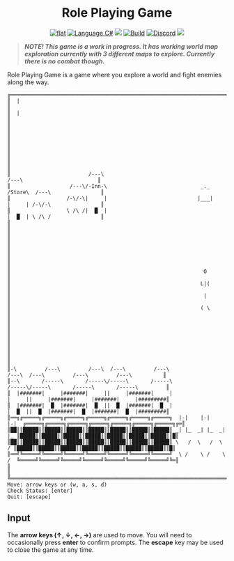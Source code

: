 <h1 align="center">
	Role Playing Game
</h1>

<p align="center">
	<a href="https://github.com/ZacharyPatten/dotnet-console-games" alt="GitHub repo"><img alt="flat" src="https://img.shields.io/badge/github-repo-black?logo=github&amp;style=flat"></a>
	<a href="https://docs.microsoft.com/en-us/dotnet/csharp/" alt="GitHub repo"><img alt="Language C#" src="https://img.shields.io/badge/language-C%23-%23178600"></a>
	<a href="https://dotnet.microsoft.com/download" title="Target Framework" alt="Target Framework"><img src="https://img.shields.io/badge/dynamic/xml?color=512bd4&label=target&query=%2F%2FTargetFramework%5B1%5D&url=https%3A%2F%2Fraw.githubusercontent.com%2FZacharyPatten%2Fdotnet-console-games%2Fmain%2FProjects%2FRole%2520Playing%2520Game%2FRole%2520Playing%2520Game.csproj&logo=.net" /></a>
	<a href="https://github.com/ZacharyPatten/dotnet-console-games/actions"><img src="https://github.com/ZacharyPatten/dotnet-console-games/workflows/Role%20Playing%20Game%20Build/badge.svg" title="Goto Build" alt="Build"></a>
	<a href="https://discord.gg/4XbQbwF" alt="Discord"><img src="https://img.shields.io/discord/557244925712924684?logo=discord&logoColor=ffffff&color=7389D8" title="Go To Discord Server" alt="Discord"/></a>
	<a href="https://github.com/ZacharyPatten/dotnet-console-games/blob/master/LICENSE" alt="license"><img src="https://img.shields.io/badge/license-MIT-green.svg" /></a>
</p>

> **_NOTE! This game is a work in progress. It has working world map exploration currently with 3 different maps to explore. Currently there is no combat though._**

Role Playing Game is a game where you explore a world and fight enemies along the way.

```
╔════════════════════════════════════════════════════════════════════════════════════════════════════════════════════════════╗
║  |                                                                                                                         ║
║  |                                                                                                                         ║
║                                                                                                                            ║
║                                                                                                                            ║
║                                                                                                                            ║
║                                                                                                                            ║
║                         /---\                                                                 /---\                        ║
║                   /---\/-Inn-\                              _._                              /Store\  /---\                ║
║                  /-\/-\|     |                             |___|                             |     | /-\/-\                ║
║                  \ /\ /|  █  |                                                               |  █  | \ /\ /                ║
║                                                                                                                            ║
║                                                                                                                            ║
║                                                                                                                            ║
║                                                                                                                            ║
║                                                              O                                                             ║
║                                                             L|(                                                            ║
║                                                              |                                                             ║
║                                                             ( \                                                            ║
║                                                                                                                            ║
║                                                                                                                            ║
║                                                                                                                            ║
║                                                                                                                            ║
║-\         /---\         /---\  /---\         /---\                       /---\  /---\         /---\         /---\          ║
║--\       /-----\       /-----\/-----\       /-----\                     /-----\/-----\       /-----\       /-----\         ║
║  |#######|     |#######|     ||     |#######|     |                     |     ||     |#######|     |#######|     |#########║
║  |#######|  █  |#######|  █  ||  █  |#######|  █  |                     |  █  ||  █  |#######|  █  |#######|  █  |#########║
║══╗╔═════╗╔═════╗╔═════╗╔═════╗╔═════╗╔═════╗╔═════╗  |-|    |-|    |-|  ╔═════╗╔═════╗╔═════╗╔═════╗╔═════╗╔═════╗╔═════╗╔═║
║██║║█████║║█████║║█████║║█████║║█████║║█████║║█████║ _| |_  _| |_  _| |_ ║█████║║█████║║█████║║█████║║█████║║█████║║█████║║█║
║██║║█████║║█████║║█████║║█████║║█████║║█████║║█████║ \   /  \   /  \   / ║█████║║█████║║█████║║█████║║█████║║█████║║█████║║█║
║══╝╚═════╝╚═════╝╚═════╝╚═════╝╚═════╝╚═════╝╚═════╝  \ /    \ /    \ /  ╚═════╝╚═════╝╚═════╝╚═════╝╚═════╝╚═════╝╚═════╝╚═║
║                                                                                                                            ║
╚════════════════════════════════════════════════════════════════════════════════════════════════════════════════════════════╝
Move: arrow keys or (w, a, s, d)                                                                                              
Check Status: [enter]                                                                                                         
Quit: [escape]                                                                                                                
```

## Input

The **arrow keys (↑, ↓, ←, →)** are used to move. You will need to occasionally press **enter** to confirm prompts. The **escape** key may be used to close the game at any time.
